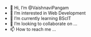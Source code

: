 - 👋 Hi, I’m @VaishnaviPangam
- 👀 I’m interested in Web Development
- 🌱 I’m currently learning BScIT
- 💞️ I’m looking to collaborate on ...
- 📫 How to reach me ...

<!---
VaishnaviPangam/VaishnaviPangam is a ✨ special ✨ repository because its `README.md` (this file) appears on your GitHub profile.
You can click the Preview link to take a look at your changes.
--->
